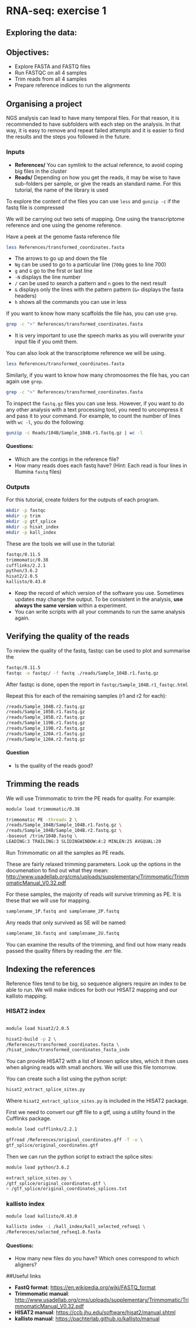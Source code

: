 # RNA-seq: exercise 1
## Exploring the data:

## Objectives:

* Explore FASTA and FASTQ files
* Run FASTQC on all 4 samples
* Trim reads from all 4 samples
* Prepare reference indices to run the alignments

## Organising a project

NGS analysis can lead to have many temporal files. For that reason, it is recommended to have subfolders with each step on the analysis. In that way, it is easy to remove and repeat failed attempts and it is easier to find the results and the steps you followed in the future. 

### Inputs

* **References/** You can symlink to the actual reference, to avoid coping big files in the cluster
* **Reads/** Depending on how you get the reads, it may be wise to have sub-folders per sample, or give the reads an standard name. For this tutorial, the name of the library is used

To explore the content of the files you can use ```less``` and ```gunzip -c``` if the fastq file is compressed 

We will be carrying out two sets of mapping. One using the transcriptome reference and one using the genome reference.

Have a peek at the genome fasta reference file

```sh
less References/transformed_coordinates.fasta
```

* The arrows to go up and down the file
* ```Ng``` can be used to go to a particular line (```700g``` goes to line 700)
* ```g``` and ```G``` go to the first or last line 
* ```-N``` displays the line number
* ```/``` can be used to search a pattern and ```n``` goes to the next result
* ```&``` displays only the lines with the pattern pattern (```&>``` displays the fasta headers)
* ```h``` shows all the commands you can use in less


If you want to know how many scaffolds the file has, you can use ```grep```.

```sh
grep -c ">" References/transformed_coordinates.fasta
```

* It is very important to use the speech marks as you will overwrite your input file if you omit them. 

You can also look at the transcriptome reference we will be using.
```sh
less References/transformed_coordinates.fasta
```
Similarly, if you want to know how many chromosomes the file has, you can again use ```grep```.

```sh
grep -c ">" References/transformed_coordinates.fasta
```

To inspect the ```fastq.gz``` files you can use less. However, if you want to do any other analysis with a text processing tool, you need to uncompress it and pass it to your command. For example, to count the number of lines with ```wc -l```, you do the following:

```sh
gunzip -c Reads/104B/Sample_104B.r1.fastq.gz | wc -l
``` 

#### Questions:
* Which are the contigs in the reference file?
* How many reads does each fastq have? (Hint: Each read is four lines in Illumina ```fastq``` files)

### Outputs
For this tutorial, create folders for the outputs of each program. 

```sh
mkdir -p fastqc
mkdir -p trim
mkdir -p gtf_splice
mkdir -p hisat_index
mkdir -p kall_index
```
These are the tools we will use in the tutorial:

```sh
fastqc/0.11.5
trimmomatic/0.38
cufflinks/2.2.1
python/3.6.2
hisat2/2.0.5
kallisto/0.43.0
``` 

* Keep the record of which version of the software you use. Sometimes updates may change the output. To be consistent in the analysis, **use always the same version** within a experiment. 
* You can write scripts with all your commands to run the same analysis again.


## Verifying the quality of the reads

To review the quality of the fastq, fastqc can be used to plot and summarise the 

```sh
fastqc/0.11.5
fastqc -o fastqc/ -f fastq ./reads/Sample_104B.r1.fastq.gz
```
After fastqc is done, open the report in ```fastqc/Sample_104B.r1_fastqc.html```

Repeat this for each of the remaining samples (r1 and r2 for each):
```sh
/reads/Sample_104B.r2.fastq.gz
/reads/Sample_105B.r1.fastq.gz
/reads/Sample_105B.r2.fastq.gz
/reads/Sample_119B.r1.fastq.gz
/reads/Sample_119B.r2.fastq.gz
/reads/Sample_120A.r1.fastq.gz
/reads/Sample_120A.r2.fastq.gz
```
#### Question
* Is the quality of the reads good?

## Trimming the reads
We will use Trimmomatic to trim the PE reads for quality. For example:

```sh
module load trimmomatic/0.38

trimmomatic PE -threads 2 \
/reads/Sample_104B/Sample_104B.r1.fastq.gz \
/reads/Sample_104B/Sample_104B.r2.fastq.gz \
-baseout /trim/104B.fastq \
LEADING:3 TRAILING:3 SLIDINGWINDOW:4:2 MINLEN:25 AVGQUAL:20
```
Run Trimmomatic on all the samples as PE reads.

These are fairly relaxed trimming parameters. Look up the options in the documenation to find out what they mean: 
http://www.usadellab.org/cms/uploads/supplementary/Trimmomatic/TrimmomaticManual_V0.32.pdf

For these samples, the majority of reads will survive trimming as PE. It is these that we will use for mapping.

```sh
samplename_1P.fastq and samplename_2P.fastq
```
Any reads that only survived as SE will be named: 

```sh
samplename_1U.fastq and samplename_2U.fastq
```
You can examine the results of the trimming, and find out how many reads passed the quality filters by reading the .err file.

## Indexing the references
Reference files tend to be big, so sequence aligners require an index to be able to run. We will make indices for both our HISAT2 mapping and our kallisto mapping.

### HISAT2 index
```sh

module load hisat2/2.0.5

hisat2-build -p 2 \
/References/transformed_coordinates.fasta \
/hisat_index/transformed_coordinates_fasta_indx
```
You can provide HISAT2 with a list of known splice sites, which it then uses when aligning reads with small anchors. We will use this file tomorrow.

You can create such a list using the python script:

```sh
hisat2_extract_splice_sites.py
```
Where ```hisat2_extract_splice_sites.py``` is included in the HISAT2 package.

First we need to convert our gff file to a gtf, using a utility found in the Cufflinks package.

```sh
module load cufflinks/2.2.1

gffread /References/original_coordinates.gff -T -o \
gtf_splice/original_coordinates.gtf

```
Then we can run the python script to extract the splice sites:

```sh
module load python/3.6.2

extract_splice_sites.py \
/gtf_splice/original_coordinates.gtf \
> /gtf_splice/original_coordinates_splices.txt
```

### kallisto index

```sh
module load kallisto/0.43.0

kallisto index -i /kall_index/kall_selected_refseq1 \
/References/selected_refseq1.0.fasta
```

#### Questions:
* How many new files do you have? Which ones correspond to which aligners?

##Useful links

* **FastQ format**: https://en.wikipedia.org/wiki/FASTQ_format
* **Trimmomatic manual**:
    http://www.usadellab.org/cms/uploads/supplementary/Trimmomatic/TrimmomaticManual_V0.32.pdf
* **HISAT2 manual**:
    https://ccb.jhu.edu/software/hisat2/manual.shtml
* **kallisto manual**:
    https://pachterlab.github.io/kallisto/manual
